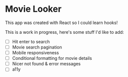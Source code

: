 # Movie Looker

This app was created with React so I could learn hooks!

This is a work in progress, here's some stuff I'd like to add:

- [ ] Hit enter to search
- [ ] Movie search pagination
- [ ] Mobile responsiveness
- [ ] Conditional formatting for movie details
- [ ] Nicer not found & error messages
- [ ] a11y